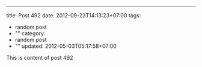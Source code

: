 ---
title: Post 492
date: 2012-09-23T14:13:23+07:00
tags:
  - random post
  - ""
category:
  - random post
  - ""
updated: 2012-05-03T05:17:58+07:00

This is content of post 492